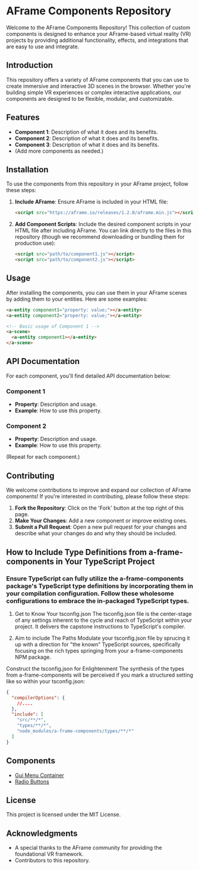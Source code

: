 # AFrame Components Repository

Welcome to the AFrame Components Repository! This collection of custom components is designed to enhance your AFrame-based virtual reality (VR) projects by providing additional functionality, effects, and integrations that are easy to use and integrate.

## Introduction

This repository offers a variety of AFrame components that you can use to create immersive and interactive 3D scenes in the browser. Whether you're building simple VR experiences or complex interactive applications, our components are designed to be flexible, modular, and customizable.

## Features

- **Component 1**: Description of what it does and its benefits.
- **Component 2**: Description of what it does and its benefits.
- **Component 3**: Description of what it does and its benefits.
- (Add more components as needed.)

## Installation

To use the components from this repository in your AFrame project, follow these steps:

1. **Include AFrame**: Ensure AFrame is included in your HTML file:

    ```html
    <script src="https://aframe.io/releases/1.2.0/aframe.min.js"></script>
    ```

2. **Add Component Scripts**: Include the desired component scripts in your HTML file after including AFrame. You can link directly to the files in this repository (though we recommend downloading or bundling them for production use):

    ```html
    <script src="path/to/component1.js"></script>
    <script src="path/to/component2.js"></script>
    ```

## Usage

After installing the components, you can use them in your AFrame scenes by adding them to your entities. Here are some examples:

```html
<a-entity component1="property: value;"></a-entity>
<a-entity component2="property: value;"></a-entity>
```

```html
<!-- Basic usage of Component 1 -->
<a-scene>
  <a-entity component1></a-entity>
</a-scene>
```
## API Documentation

For each component, you'll find detailed API documentation below:

### Component 1
- **Property**: Description and usage.
- **Example**: How to use this property.

### Component 2
- **Property**: Description and usage.
- **Example**: How to use this property.

(Repeat for each component.)

## Contributing

We welcome contributions to improve and expand our collection of AFrame components! If you're interested in contributing, please follow these steps:

1. **Fork the Repository**: Click on the 'Fork' button at the top right of this page.
2. **Make Your Changes**: Add a new component or improve existing ones.
3. **Submit a Pull Request**: Open a new pull request for your changes and describe what your changes do and why they should be included.

## How to Include Type Definitions from a-frame-components in Your TypeScript Project
### Ensure TypeScript can fully utilize the a-frame-components package's TypeScript type definitions by incorporating them in your compilation configuration. Follow these wholesome configurations to embrace the in-packaged TypeScript types.

1. Get to Know Your tsconfig.json
The tsconfig.json file is the center-stage of any settings inherent to the cycle and reach of TypeScript within your project. It delivers the capstone instructions to TypeScript's compiler.

2. Aim to include The Paths
Modulate your tsconfig.json file by sprucing it up with a direction for "the known" TypeScript sources, specifically focusing on the rich types springing from your a-frame-components NPM package.

Construct the tsconfig.json for Enlightenment
The synthesis of the types from a-frame-components will be perceived if you mark a structured setting like so within your tsconfig.json:

```json
{
  "compilerOptions": {
    //.... 
  },
  "include": [
    "src/**/*",
    "types/**/*",
    "node_modules/a-frame-components/types/**/*"
  ]
}

```

## Components 

- [Gui Menu Container](docs/gui-menu-container.md)
- [Radio Buttons](docs/radio-component.md)


## License

This project is licensed under the MIT License.

## Acknowledgments

- A special thanks to the AFrame community for providing the foundational VR framework.
- Contributors to this repository.
